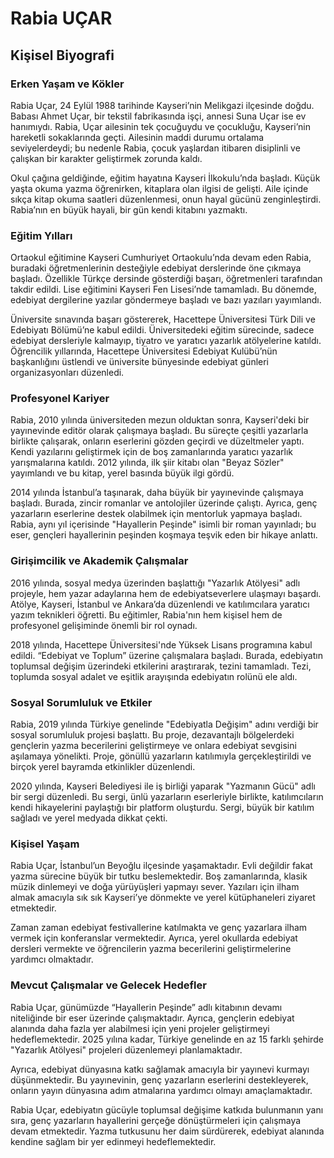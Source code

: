 # Rabia UÇAR

## Kişisel Biyografi

### Erken Yaşam ve Kökler

Rabia Uçar, 24 Eylül 1988 tarihinde Kayseri’nin Melikgazi ilçesinde doğdu. Babası Ahmet Uçar, bir tekstil fabrikasında işçi, annesi Suna Uçar ise ev hanımıydı. Rabia, Uçar ailesinin tek çocuğuydu ve çocukluğu, Kayseri’nin hareketli sokaklarında geçti. Ailesinin maddi durumu ortalama seviyelerdeydi; bu nedenle Rabia, çocuk yaşlardan itibaren disiplinli ve çalışkan bir karakter geliştirmek zorunda kaldı.

Okul çağına geldiğinde, eğitim hayatına Kayseri İlkokulu’nda başladı. Küçük yaşta okuma yazma öğrenirken, kitaplara olan ilgisi de gelişti. Aile içinde sıkça kitap okuma saatleri düzenlenmesi, onun hayal gücünü zenginleştirdi. Rabia’nın en büyük hayali, bir gün kendi kitabını yazmaktı.

### Eğitim Yılları

Ortaokul eğitimine Kayseri Cumhuriyet Ortaokulu’nda devam eden Rabia, buradaki öğretmenlerinin desteğiyle edebiyat derslerinde öne çıkmaya başladı. Özellikle Türkçe dersinde gösterdiği başarı, öğretmenleri tarafından takdir edildi. Lise eğitimini Kayseri Fen Lisesi’nde tamamladı. Bu dönemde, edebiyat dergilerine yazılar göndermeye başladı ve bazı yazıları yayımlandı.

Üniversite sınavında başarı göstererek, Hacettepe Üniversitesi Türk Dili ve Edebiyatı Bölümü’ne kabul edildi. Üniversitedeki eğitim sürecinde, sadece edebiyat dersleriyle kalmayıp, tiyatro ve yaratıcı yazarlık atölyelerine katıldı. Öğrencilik yıllarında, Hacettepe Üniversitesi Edebiyat Kulübü’nün başkanlığını üstlendi ve üniversite bünyesinde edebiyat günleri organizasyonları düzenledi.

### Profesyonel Kariyer

Rabia, 2010 yılında üniversiteden mezun olduktan sonra, Kayseri'deki bir yayınevinde editör olarak çalışmaya başladı. Bu süreçte çeşitli yazarlarla birlikte çalışarak, onların eserlerini gözden geçirdi ve düzeltmeler yaptı. Kendi yazılarını geliştirmek için de boş zamanlarında yaratıcı yazarlık yarışmalarına katıldı. 2012 yılında, ilk şiir kitabı olan "Beyaz Sözler" yayımlandı ve bu kitap, yerel basında büyük ilgi gördü.

2014 yılında İstanbul’a taşınarak, daha büyük bir yayınevinde çalışmaya başladı. Burada, zincir romanlar ve antolojiler üzerinde çalıştı. Ayrıca, genç yazarların eserlerine destek olabilmek için mentorluk yapmaya başladı. Rabia, aynı yıl içerisinde "Hayallerin Peşinde" isimli bir roman yayınladı; bu eser, gençleri hayallerinin peşinden koşmaya teşvik eden bir hikaye anlattı.

### Girişimcilik ve Akademik Çalışmalar

2016 yılında, sosyal medya üzerinden başlattığı "Yazarlık Atölyesi" adlı projeyle, hem yazar adaylarına hem de edebiyatseverlere ulaşmayı başardı. Atölye, Kayseri, İstanbul ve Ankara’da düzenlendi ve katılımcılara yaratıcı yazım teknikleri öğretti. Bu eğitimler, Rabia'nın hem kişisel hem de profesyonel gelişiminde önemli bir rol oynadı.

2018 yılında, Hacettepe Üniversitesi'nde Yüksek Lisans programına kabul edildi. “Edebiyat ve Toplum” üzerine çalışmalara başladı. Burada, edebiyatın toplumsal değişim üzerindeki etkilerini araştırarak, tezini tamamladı. Tezi, toplumda sosyal adalet ve eşitlik arayışında edebiyatın rolünü ele aldı.

### Sosyal Sorumluluk ve Etkiler

Rabia, 2019 yılında Türkiye genelinde "Edebiyatla Değişim" adını verdiği bir sosyal sorumluluk projesi başlattı. Bu proje, dezavantajlı bölgelerdeki gençlerin yazma becerilerini geliştirmeye ve onlara edebiyat sevgisini aşılamaya yönelikti. Proje, gönüllü yazarların katılımıyla gerçekleştirildi ve birçok yerel bayramda etkinlikler düzenlendi.

2020 yılında, Kayseri Belediyesi ile iş birliği yaparak "Yazmanın Gücü" adlı bir sergi düzenledi. Bu sergi, ünlü yazarların eserleriyle birlikte, katılımcıların kendi hikayelerini paylaştığı bir platform oluşturdu. Sergi, büyük bir katılım sağladı ve yerel medyada dikkat çekti.

### Kişisel Yaşam

Rabia Uçar, İstanbul’un Beyoğlu ilçesinde yaşamaktadır. Evli değildir fakat yazma sürecine büyük bir tutku beslemektedir. Boş zamanlarında, klasik müzik dinlemeyi ve doğa yürüyüşleri yapmayı sever. Yazıları için ilham almak amacıyla sık sık Kayseri’ye dönmekte ve yerel kütüphaneleri ziyaret etmektedir.

Zaman zaman edebiyat festivallerine katılmakta ve genç yazarlara ilham vermek için konferanslar vermektedir. Ayrıca, yerel okullarda edebiyat dersleri vermekte ve öğrencilerin yazma becerilerini geliştirmelerine yardımcı olmaktadır.

### Mevcut Çalışmalar ve Gelecek Hedefler

Rabia Uçar, günümüzde “Hayallerin Peşinde” adlı kitabının devamı niteliğinde bir eser üzerinde çalışmaktadır. Ayrıca, gençlerin edebiyat alanında daha fazla yer alabilmesi için yeni projeler geliştirmeyi hedeflemektedir. 2025 yılına kadar, Türkiye genelinde en az 15 farklı şehirde "Yazarlık Atölyesi" projeleri düzenlemeyi planlamaktadır.

Ayrıca, edebiyat dünyasına katkı sağlamak amacıyla bir yayınevi kurmayı düşünmektedir. Bu yayınevinin, genç yazarların eserlerini destekleyerek, onların yayın dünyasına adım atmalarına yardımcı olmayı amaçlamaktadır.

Rabia Uçar, edebiyatın gücüyle toplumsal değişime katkıda bulunmanın yanı sıra, genç yazarların hayallerini gerçeğe dönüştürmeleri için çalışmaya devam etmektedir. Yazma tutkusunu her daim sürdürerek, edebiyat alanında kendine sağlam bir yer edinmeyi hedeflemektedir.